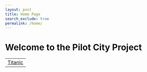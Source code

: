 ```yaml
---
layout: post
title: Home Page
search_exclude: true
permalink: /home/
---
```


# Welcome to the Pilot City Project

<table>
    <tr>
        <td><a href="{{site.baseurl}}/TitanicSimulator">Titanic</a></td>
    </tr>
</table>